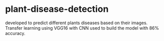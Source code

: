 # plant-disease-detection
developed to predict different plants diseases based on their images. Transfer learning using VGG16 with CNN used to build the model with 86% accuracy. 
